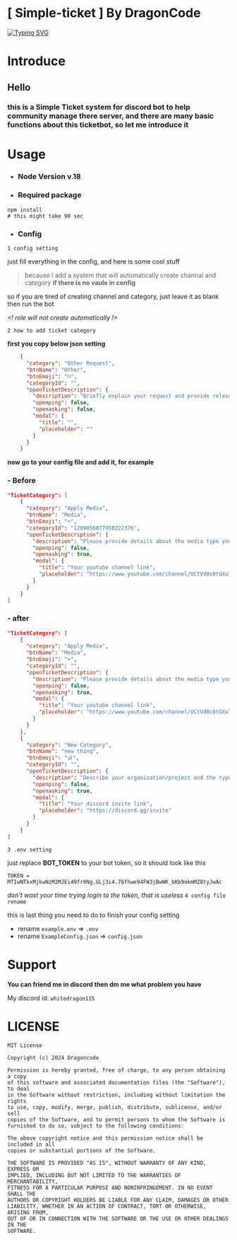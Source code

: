 # \[ Simple-ticket \] By DragonCode 
[![Typing SVG](https://readme-typing-svg.demolab.com?font=Fira+Code&weight=600&pause=1000&color=2F28F7&background=871EFF00&center=true&random=false&width=650&lines=Written+by+DragonCode;Best+Ticket+bot+%3F;I+really+love+Dragon!;My+favorite+movie+is+How+to+train+your+dragon;I+like+to+eat+cucumber;Cake+is+a+lie;I+am+from+Taiwan;I+don't+have+a+girl+friend%2C+wanna+be+mine+(if+you+are+girl%2C+I+am+not+gay))](https://git.io/typing-svg)
# Introduce

## Hello
### this is a Simple Ticket system for discord bot to help community manage there server, and there are many basic functions about this ticketbot, so let me introduce it

# Usage
- ### Node Version v.18
- ### Required package
```console
npm install
# this might take 90 sec
```
- ### Config
`1 config setting`

just fill everything in the config, and here is some cool stuff

>because I add a system that will automatically create channal and category **if there is no vaule in config**

so if you are tired of creating channel and category, just leave it as blank then run the bot

_<! role will not create automatically !>_



`2 how to add ticket category`

**first you copy below json setting**
```json
    {
      "category": "Other Request",
      "btnName": "Other",
      "btnEmoji": "⛓️",
      "categoryId": "",
      "openTicketDescription": {
        "description": "Briefly explain your request and provide relevant details.",
        "openping": false,
        "openasking": false,
        "modal": {
          "title": "",
          "placeholder": ""
        }
      }
    }
```
**now go to your config file and add it, for example**
### - Before
```json
"TicketCategory": [
    {
      "category": "Apply Media",
      "btnName": "Media",
      "btnEmoji": "⌨️",
      "categoryId": "1209056077950222376",
      "openTicketDescription": {
        "description": "Please provide details about the media type you're applying for and share your experience.",
        "openping": false,
        "openasking": true,
        "modal": {
          "title": "Your youtube channel link",
          "placeholder": "https://www.youtube.com/channel/UCtVd0c0tGXuTSbU5d8cSBUg"
        }
      }
    }
]
```
### - after
```json
"TicketCategory": [
    {
      "category": "Apply Media",
      "btnName": "Media",
      "btnEmoji": "⌨️",
      "categoryId": "",
      "openTicketDescription": {
        "description": "Please provide details about the media type you're applying for and share your experience.",
        "openping": false,
        "openasking": true,
        "modal": {
          "title": "Your youtube channel link",
          "placeholder": "https://www.youtube.com/channel/UCtVd0c0tGXuTSbU5d8cSBUg"
        }
      }
    },
    {
      "category": "New Category",
      "btnName": "new thing",
      "btnEmoji": "🪙",
      "categoryId": "",
      "openTicketDescription": {
        "description": "Describe your organization/project and the type of partnership you're seeking.",
        "openping": false,
        "openasking": true,
        "modal": {
          "title": "Your discord invite link",
          "placeholder": "https://discord.gg/invite"
        }
      }
    }
]
```
`3 .env setting`

just replace **BOT_TOKEN** to your bot token, so it should look like this
```env
TOKEN = MTIwNTkxMjkwNzM2MJEi49fr0Ng.GLj3i4.76fhwe94FW3jBwWK_bKb9okmMZ8tyJwAc
```
_don't wast your time trying login to the token, that is useless_
`4 config file rename`

this is last thing you need to do to finish your config setting
- rename `example.env` => `.env`
- rename `ExampleConfig.json` => `config.json`
# Support

**You can friend me in discord then dm me what problem you have**

My discord id: `whitedragon115`

# LICENSE
```ansi
MIT License

Copyright (c) 2024 Dragoncode

Permission is hereby granted, free of charge, to any person obtaining a copy
of this software and associated documentation files (the "Software"), to deal
in the Software without restriction, including without limitation the rights
to use, copy, modify, merge, publish, distribute, sublicense, and/or sell
copies of the Software, and to permit persons to whom the Software is
furnished to do so, subject to the following conditions:

The above copyright notice and this permission notice shall be included in all
copies or substantial portions of the Software.

THE SOFTWARE IS PROVIDED "AS IS", WITHOUT WARRANTY OF ANY KIND, EXPRESS OR
IMPLIED, INCLUDING BUT NOT LIMITED TO THE WARRANTIES OF MERCHANTABILITY,
FITNESS FOR A PARTICULAR PURPOSE AND NONINFRINGEMENT. IN NO EVENT SHALL THE
AUTHORS OR COPYRIGHT HOLDERS BE LIABLE FOR ANY CLAIM, DAMAGES OR OTHER
LIABILITY, WHETHER IN AN ACTION OF CONTRACT, TORT OR OTHERWISE, ARISING FROM,
OUT OF OR IN CONNECTION WITH THE SOFTWARE OR THE USE OR OTHER DEALINGS IN THE
SOFTWARE.
```






